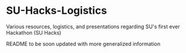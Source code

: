 # SU-Hacks-Logistics

Various resources, logistics, and presentations regarding SU's first ever Hackathon (SU Hacks)

README to be soon updated with more generalized information
